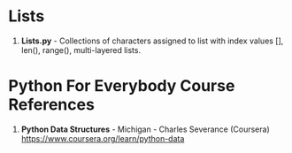 #  Lists
1.  **Lists.py** - Collections of characters assigned to list with index values [], len(), range(), multi-layered lists.  
  


#  Python For Everybody Course References
1.  **Python Data Structures** - Michigan - Charles Severance (Coursera)   
	https://www.coursera.org/learn/python-data
